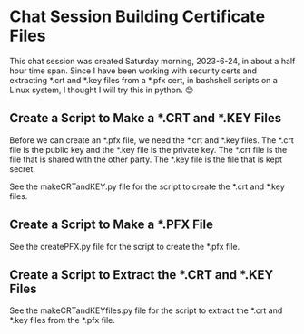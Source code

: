 # Chat Session Building Certificate Files

This chat session was created Saturday morning, 2023-6-24, in about a half hour time span. Since I have been working with security certs and extracting \*.crt and \*.key files from a *.pfx cert, in bashshell scripts on a Linux system, I thought I will try this in python. 😊

## Create a Script to Make a \*.CRT and \*.KEY Files

Before we can create an \*.pfx file, we need the \*.crt and \*.key files.  The \*.crt file is the public key and the \*.key file is the private key.  The \*.crt file is the file that is shared with the other party.  The \*.key file is the file that is kept secret.

See the makeCRTandKEY.py file for the script to create the \*.crt and \*.key files.

## Create a Script to Make a \*.PFX File

See the createPFX.py file for the script to create the \*.pfx file.

## Create a Script to Extract the \*.CRT and \*.KEY Files

See the makeCRTandKEYfiles.py file for the script to extract the \*.crt and \*.key files from the \*.pfx file.
